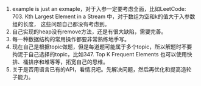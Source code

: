 1. example is just an exmaple，对于入参一定要考虑全面，比如LeetCode: 703. Kth Largest Element in a Stream 中，对于数组为空和k的值大于入参数组的长度，
这些问题自己都没有考虑到。
2. 自己实现的heap没有remove方法，还是有很大缺陷，需要完善。
3. 每一种数据结构的常用操作都要非常熟练地手写。
4. 现在自己是根据topic做题，但是每道题可能属于多个topic，所以解题时不要拘泥于自己选择的topic，比如347. Top K Frequent Elements
也可以使用快排、桶排序和堆等等，拓宽自己的思维。
5. 关于是否用语言已有的API，看情况吧。先解决问题，然后再优化和提高造轮子能力。